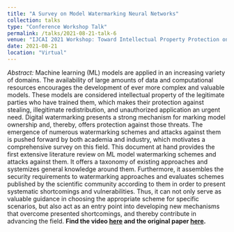 ```yaml
---
title: "A Survey on Model Watermarking Neural Networks"
collection: talks
type: "Conference Workshop Talk"
permalink: /talks/2021-08-21-talk-6
venue: "IJCAI 2021 Workshop: Toward Intellectual Property Protection on Deep Learning as a Services"
date: 2021-08-21
location: "Virtual"
---
```


*Abstract:* Machine learning (ML) models are applied in an increasing variety of domains. The availability of large amounts of data and computational resources encourages the development of ever more complex and valuable models. These models are considered intellectual property of the legitimate parties who have trained them, which makes their protection against stealing, illegitimate redistribution, and unauthorized application an urgent need.
Digital watermarking presents a strong mechanism for marking model ownership and, thereby, offers protection against those threats. The emergence of numerous watermarking schemes and attacks against them is pushed forward by both academia and industry, which motivates a comprehensive survey on this field. This document at hand provides the first extensive literature review on ML model watermarking schemes and attacks against them. It offers a taxonomy of existing approaches and systemizes general knowledge around them. Furthermore, it assembles the security requirements to watermarking approaches and evaluates schemes published by the scientific community according to them in order to present systematic shortcomings and vulnerabilities. Thus, it can not only serve as valuable guidance in choosing the appropriate scheme for specific scenarios, but also act as an entry point into developing new mechanisms that overcome presented shortcomings, and thereby contribute in advancing the field. **Find the video [here](https://youtu.be/IKta9u1xhAo) and the original paper [here](https://arxiv.org/pdf/2009.12153.pdf).**
